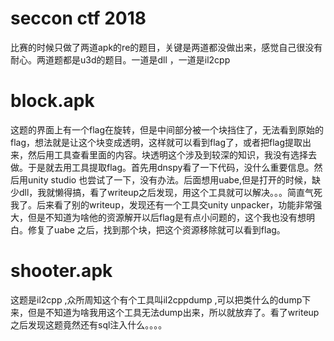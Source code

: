 # seccon ctf 2018

比赛的时候只做了两道apk的re的题目，关键是两道都没做出来，感觉自己很没有耐心。两道题都是u3d的题目。一道是dll ，一道是il2cpp

# block.apk
这题的界面上有一个flag在旋转，但是中间部分被一个块挡住了，无法看到原始的flag，想法就是让这个块变成透明，这样就可以看到flag了，或者把flag提取出来，然后用工具查看里面的内容。块透明这个涉及到较深的知识，我没有选择去做。于是就去用工具提取flag。首先用dnspy看了一下代码，没什么重要信息。然后用unity studio 也尝试了一下，没有办法。后面想用uabe,但是打开的时候，缺少dll，我就懒得搞，看了writeup之后发现，用这个工具就可以解决。。。简直气死我了。后来看了别的writeup，发现还有一个工具交unity unpacker，功能非常强大，但是不知道为啥他的资源解开以后flag是有点小问题的，这个我也没有想明白。修复了uabe 之后，找到那个块，把这个资源移除就可以看到flag。


# shooter.apk
这题是il2cpp ,众所周知这个有个工具叫il2cppdump ,可以把类什么的dump下来，但是不知道为啥我用这个工具无法dump出来，所以就放弃了。看了writeup之后发现这题竟然还有sql注入什么。。。。
